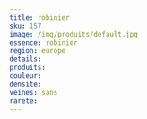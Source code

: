 ```yaml
---
title: robinier 
sku: 157
image: /img/produits/default.jpg
essence: robinier 
region: europe
details: 
produits:
couleur: 
densite: 
veines: sans
rarete: 
---
```

